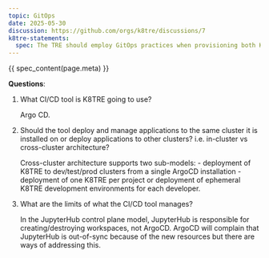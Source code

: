 ```yaml
---
topic: GitOps
date: 2025-05-30
discussion: https://github.com/orgs/k8tre/discussions/7
k8tre-statements:
  spec: The TRE should employ GitOps practices when provisioning both K8TRE resources as well as any other required infrastructure level resources within the TRE.
---
```


{{ spec_content(page.meta) }}

**Questions**: 

1. What CI/CD tool is K8TRE going to use?

    Argo CD.

2. Should the tool deploy and manage applications to the same cluster it is installed on or deploy applications to other clusters? i.e. in-cluster vs cross-cluster architecture?

    Cross-cluster architecture supports two sub-models: 
        - deployment of K8TRE to dev/test/prod clusters from a single ArgoCD installation
        - deployment of one K8TRE per project or deployment of ephemeral K8TRE development environments for each developer.

3. What are the limits of what the CI/CD tool manages?

    In the JupyterHub control plane model, JupyterHub is responsible for creating/destroying workspaces, not ArgoCD. ArgoCD will complain that JupyterHub is out-of-sync because of the new resources but there are ways of addressing this.
